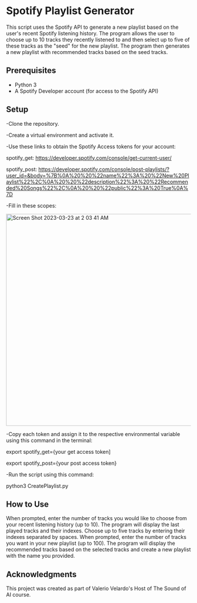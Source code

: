 # Spotify Playlist Generator
This script uses the Spotify API to generate a new playlist based on the user's recent Spotify listening history. The program allows the user to choose up to 10 tracks they recently listened to and then select up to five of these tracks as the "seed" for the new playlist. The program then generates a new playlist with recommended tracks based on the seed tracks.

## Prerequisites
- Python 3
- A Spotify Developer account (for access to the Spotify API)

## Setup
-Clone the repository.

-Create a virtual environment and activate it.

-Use these links to obtain the Spotify Access tokens for your account:

  spotify_get: https://developer.spotify.com/console/get-current-user/
  
  spotify_post: https://developer.spotify.com/console/post-playlists/?user_id=&body=%7B%0A%20%20%22name%22%3A%20%22New%20Playlist%22%2C%0A%20%20%22description%22%3A%20%22Recommended%20Songs%22%2C%0A%20%20%22public%22%3A%20True%0A%7D
  
-Fill in these scopes:

<img width="577" alt="Screen Shot 2023-03-23 at 2 03 41 AM" src="https://user-images.githubusercontent.com/115600563/227128122-f0b47453-978e-4bd9-92e1-47ce6adb84e8.png">

-Copy each token and assign it to the respective environmental variable using this command in the terminal:

  export spotify_get={your get access token]
  
  export spotify_post={your post access token}

-Run the script using this command:

python3 CreatePlaylist.py

## How to Use
When prompted, enter the number of tracks you would like to choose from your recent listening history (up to 10).
The program will display the last played tracks and their indexes. Choose up to five tracks by entering their indexes separated by spaces.
When prompted, enter the number of tracks you want in your new playlist (up to 100).
The program will display the recommended tracks based on the selected tracks and create a new playlist with the name you provided.


## Acknowledgments
This project was created as part of Valerio Velardo's Host of The Sound of AI course. 
